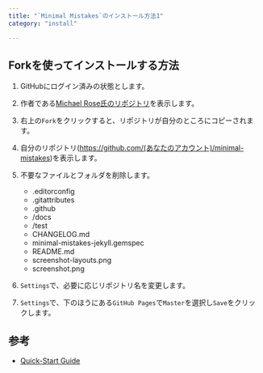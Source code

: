 ```yaml
---
title: "`Minimal Mistakes`のインストール方法1"
category: "install"

---
```


## Forkを使ってインストールする方法

1. GitHubにログイン済みの状態とします。

1. 作者である[Michael Rose氏のリポジトリ](https://github.com/mmistakes/minimal-mistakes)を表示します。

1. 右上の`Fork`をクリックすると、リポジトリが自分のところにコピーされます。

1. 自分のリポジトリ(https://github.com/(あなたのアカウント)/minimal-mistakes)を表示します。

1. 不要なファイルとフォルダを削除します。  
   - .editorconfig
   - .gitattributes
   - .github
   - /docs
   - /test
   - CHANGELOG.md
   - minimal-mistakes-jekyll.gemspec
   - README.md
   - screenshot-layouts.png
   - screenshot.png

1. `Settings`で、必要に応じリポジトリ名を変更します。 

1. `Settings`で、下のほうにある`GitHub Pages`で`Master`を選択し`Save`をクリックします。

## 参考

- [Quick-Start Guide](https://mmistakes.github.io/minimal-mistakes/docs/quick-start-guide/)
